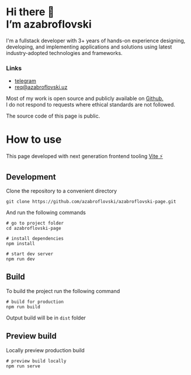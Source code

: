 # Hi there 👋 <br> I’m azabroflovski

I'm a fullstack developer with 3+ years of hands-on experience designing, developing, 
and implementing applications and solutions using latest industry-adopted technologies and frameworks.

### Links

 - [telegram](https://t.me/azabroflovski)
 - req@azabroflovski.uz
 
Most of my work is open source and publicly available on [Github.](https://github.com/azabroflovski) <br>
I do not respond to requests where ethical standards are not followed.

The source code of this page is public.


# How to use
This page developed with next generation frontend tooling [Vite ⚡](https://vitejs.dev/)

## Development

Clone the repository to a convenient directory
```shell
git clone https://github.com/azabroflovski/azabroflovski-page.git
```
And run the following commands
```shell
# go to project folder
cd azabroflovski-page

# install dependencies
npm install

# start dev server
npm run dev
```

## Build
To build the project run the following command
```shell
# build for production
npm run build
```
Output build will be in `dist` folder

## Preview build
Locally preview production build
```shell
# preview build locally
npm run serve
```